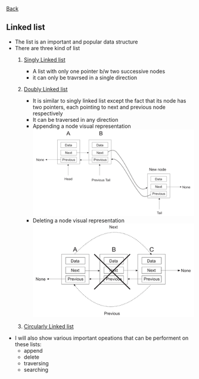 [Back](../README.md)


## Linked list
- The list is an important and popular data structure
- There are three kind of list
    1. [Singly Linked list](./singly_linked_list.py)
        - A list with only one pointer b/w two successive nodes
        - it can only be travrsed in a single direction
    2. [Doubly Linked list](./doubly_linked_list.py)
        - It is similar to singly linked list except the fact that its node has two pointers, each pointing to next and previous node respectively
        - It can be traversed in any direction
        - Appending a node visual representation
        ![Append](./images/Append-a-node-DLL.png)
        - Deleting a node visual representation
        ![Delete](./images/delete-node-DLL.png)


    3. [Circularly Linked list](./circularly_linked_list.py)
- I will also show various important opeations that can be performent on these lists:
    - append
    - delete
    - traversing
    - searching